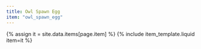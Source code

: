 ```yaml
---
title: Owl Spawn Egg
item: "owl_spawn_egg"
---
```


{% assign it = site.data.items[page.item] %}
{% include item_template.liquid item=it %}

